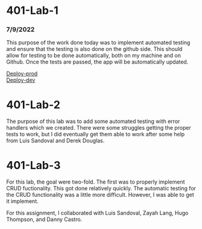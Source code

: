 # 401-Lab-1

### 7/9/2022

This purpose of the work done today was to implement automated testing and ensure that the testing is also done on the github side. This should allow for testing to be done automatically, both on my machine and on Github. Once the tests are passed, the app will be automatically updated. 

[Deploy-prod](https://hard-times-server-deploy-prod.herokuapp.com/)<br>
[Deploy-dev](https://hard-times-server-deploy-dev.herokuapp.com/)<br>


# 401-Lab-2

The purpose of this lab was to add some automated testing with error handlers which we created. There were some struggles getting the proper tests to work, but I did eventually get them able to work after some help from Luis Sandoval and Derek Douglas. 

# 401-Lab-3

For this lab, the goal were two-fold. The first was to properly implement CRUD fuctionality. This got done relatively quickly. The automatic testing for the CRUD functionality was a little more difficult. However, I was able to get it implement. 

For this assignment, I collaborated with Luis Sandoval, Zayah Lang, Hugo Thompson, and Danny Castro. 
